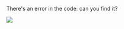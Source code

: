 There's an error in the code: can you find it?

![](https://raw.github.com/madjestic/Haskell-OpenGL-Tutorial/master/tutorial04/tutorial04_error_in_the_code.png)
